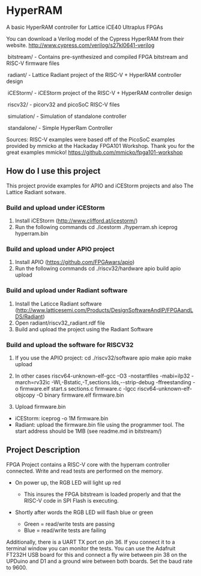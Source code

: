 # HyperRAM
A basic HyperRAM controller for Lattice iCE40 Ultraplus FPGAs

You can download a Verilog model of the Cypress HyperRAM from their website.
http://www.cypress.com/verilog/s27kl0641-verilog

​	bitstream/	- Contains pre-synthesized and compiled FPGA bitstream and RISC-V firmware files

​	radiant/		- Lattice Radiant project of the RISC-V + HyperRAM controller design

​	iCEStorm/	- iCEStorm project of the RISC-V + HyperRAM controller design

​	riscv32/		- picorv32 and picoSoC RISC-V files

​	simulation/	- Simulation of standalone controller

​	standalone/	- Simple HyperRam Controller

Sources:
RISC-V examples were based off of the PicoSoC examples provided by mmicko at the Hackaday FPGA101 Workshop.  Thank you for the great examples mmicko!
https://github.com/mmicko/fpga101-workshop


## How do I use this project

This project provide examples for APIO and iCEStorm projects and also The Lattice Radiant sotware.

### Build and upload under iCEStorm 
1. Install iCEStorm (http://www.clifford.at/icestorm/)
2. Run the following commands
    cd ./icestorm
    ./hyperram.sh
    iceprog hyperram.bin

### Build and upload under APIO project
1. Install APIO (https://github.com/FPGAwars/apio)
2. Run the following commands
    cd ./riscv32/hardware
    apio build
    apio upload

### Build and upload under Radiant software
1. Install the Laticce Radiant software (http://www.latticesemi.com/Products/DesignSoftwareAndIP/FPGAandLDS/Radiant)
2. Open radiant/riscv32_radiant.rdf file
3. Build and upload the project using the Radiant Software

### Build and upload the software for RISCV32 
1. If you use the APIO project:
    cd ./riscv32/software
    apio make
    apio make upload

2. In other cases 
   riscv64-unknown-elf-gcc -O3 -nostartfiles -mabi=ilp32 -march=rv32ic -Wl,-Bstatic,-T,sections.lds,--strip-debug -ffreestanding -o firmware.elf start.s sections.c firmware.c -lgcc
   riscv64-unknown-elf-objcopy  -O binary firmware.elf firmware.bin

3. Upload firmware.bin
* iCEStorm:
    iceprog -o 1M firmware.bin
* Radiant: upload the firmware.bin file using the programmer tool. The start address should be 1MB (see readme.md in bitstream/)

## Project Description

FPGA Project contains a RISC-V core with the hyperram controller connected.  Write and read tests are performed on the memory.

- On power up, the RGB LED will light up red
  - This insures the FPGA bitstream is loaded properly and that the RISC-V code in SPI Flash is executing.

- Shortly after words the RGB LED will flash blue or green
  - Green = read/write tests are passing
  - Blue = read/write tests are failing

Additionally, there is a UART TX port on pin 36.  If you connect it to a terminal window you can monitor the tests.  You can use the Adafruit FT232H USB board for this and connect a fly wire between pin 38 on the UPDuino and D1 and a ground wire between both boards.  Set the baud rate to 9600.